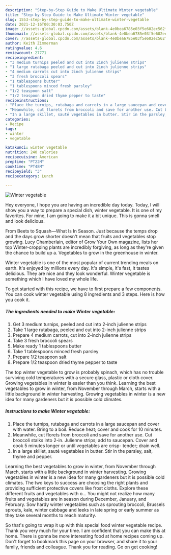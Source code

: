 ```yaml
---
description: "Step-by-Step Guide to Make Ultimate Winter vegetable"
title: "Step-by-Step Guide to Make Ultimate Winter vegetable"
slug: 1553-step-by-step-guide-to-make-ultimate-winter-vegetable
date: 2021-12-16T00:30:03.750Z
image: //assets-global.cpcdn.com/assets/blank-4e0bea6785e03f5e602ec562f230caae08da540cada707380b4fe1bbebba43da.png
thumbnail: //assets-global.cpcdn.com/assets/blank-4e0bea6785e03f5e602ec562f230caae08da540cada707380b4fe1bbebba43da.png
cover: //assets-global.cpcdn.com/assets/blank-4e0bea6785e03f5e602ec562f230caae08da540cada707380b4fe1bbebba43da.png
author: Keith Zimmerman
ratingvalue: 4.6
reviewcount: 27771
recipeingredient:
- "3 medium turnips peeled and cut into 2inch julienne strips"
- "1 large rutabaga peeled and cut into 2inch julienne strips"
- "4 medium carrots cut into 2inch julienne strips"
- "3 fresh broccoli spears"
- "1 tablespoons butter"
- "1 tablespoons minced fresh parsley"
- "1/2 teaspoon salt"
- "1/2 teaspoon dried thyme pepper to taste"
recipeinstructions:
- "Place the turnips, rutabaga and carrots in a large saucepan and cover with water. Bring to a boil. Reduce heat; cover and cook for 10 minutes."
- "Meanwhile, cut florets from broccoli and save for another use. Cut broccoli stalks into 2-in. Julienne strips; add to saucepan. Cover and cook 5 minutes longer or until vegetables are crisp- tender; drain well."
- "In a large skillet, sauté vegetables in butter. Stir in the parsley, salt, thyme and pepper."
categories:
- Recipe
tags:
- winter
- vegetable

katakunci: winter vegetable 
nutrition: 240 calories
recipecuisine: American
preptime: "PT22M"
cooktime: "PT48M"
recipeyield: "3"
recipecategory: Lunch

---
```



![Winter vegetable](//assets-global.cpcdn.com/assets/blank-4e0bea6785e03f5e602ec562f230caae08da540cada707380b4fe1bbebba43da.png)

Hey everyone, I hope you are having an incredible day today. Today, I will show you a way to prepare a special dish, winter vegetable. It is one of my favorites. For mine, I am going to make it a bit unique. This is gonna smell and look delicious.

From Beets to Squash—What Is In Season. Just because the temps drop and the days grow shorter doesn&#39;t mean that fruits and vegetables stop growing. Lucy Chamberlain, editor of Grow Your Own magazine, lists her top Winter-cropping plants are incredibly forgiving, as long as they&#39;re given the chance to build up a. Vegetables to grow in the greenhouse in winter.

Winter vegetable is one of the most popular of current trending meals on earth. It's enjoyed by millions every day. It's simple, it's fast, it tastes delicious. They are nice and they look wonderful. Winter vegetable is something which I have loved my whole life.


To get started with this recipe, we have to first prepare a few components. You can cook winter vegetable using 8 ingredients and 3 steps. Here is how you cook it.

<!--inarticleads1-->

##### The ingredients needed to make Winter vegetable:

1. Get 3 medium turnips, peeled and cut into 2-inch julienne strips
1. Take 1 large rutabaga, peeled and cut into 2-inch julienne strips
1. Prepare 4 medium carrots, cut into 2-inch julienne strips
1. Take 3 fresh broccoli spears
1. Make ready 1 tablespoons butter
1. Take 1 tablespoons minced fresh parsley
1. Prepare 1/2 teaspoon salt
1. Prepare 1/2 teaspoon dried thyme pepper to taste


The top winter vegetable to grow is probably spinach, which has no trouble surviving cold temperatures with a secure glass, plastic or cloth cover. Growing vegetables in winter is easier than you think. Learning the best vegetables to grow in winter, from November through March, starts with a little background in winter harvesting. Growing vegetables in winter is a new idea for many gardeners but it is possible cold climates. 

<!--inarticleads2-->

##### Instructions to make Winter vegetable:

1. Place the turnips, rutabaga and carrots in a large saucepan and cover with water. Bring to a boil. Reduce heat; cover and cook for 10 minutes.
1. Meanwhile, cut florets from broccoli and save for another use. Cut broccoli stalks into 2-in. Julienne strips; add to saucepan. Cover and cook 5 minutes longer or until vegetables are crisp- tender; drain well.
1. In a large skillet, sauté vegetables in butter. Stir in the parsley, salt, thyme and pepper.


Learning the best vegetables to grow in winter, from November through March, starts with a little background in winter harvesting. Growing vegetables in winter is a new idea for many gardeners but it is possible cold climates. The two keys to success are choosing the right plants and providing sufficient protective covers like frost cloths. Explore these different fruits and vegetables with o… You might not realize how many fruits and vegetables are in season during December, January, and February. Sow hardy winter vegetables such as sprouting broccoli, Brussels sprouts, kale, winter cabbage and leeks in late spring or early summer as they take several months to reach maturity. 

So that's going to wrap it up with this special food winter vegetable recipe. Thank you very much for your time. I am confident that you can make this at home. There is gonna be more interesting food at home recipes coming up. Don't forget to bookmark this page on your browser, and share it to your family, friends and colleague. Thank you for reading. Go on get cooking!
